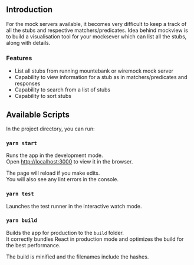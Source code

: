 ## Introduction
For the mock servers available, it becomes very difficult to keep a track of all the stubs and respective matchers/predicates. Idea behind mockview is to build a visualisation tool for your mocksever which can list all the stubs, along with details.

### Features
 - List all stubs from running mountebank or wiremock mock server
 - Capability to view information for a stub as in matchers/predicates and responses
 - Capability to search from a list of stubs
 - Capability to sort stubs
 
## Available Scripts

In the project directory, you can run:

### `yarn start`

Runs the app in the development mode.<br />
Open [http://localhost:3000](http://localhost:3000) to view it in the browser.

The page will reload if you make edits.<br />
You will also see any lint errors in the console.

### `yarn test`

Launches the test runner in the interactive watch mode.<br />

### `yarn build`

Builds the app for production to the `build` folder.<br />
It correctly bundles React in production mode and optimizes the build for the best performance.

The build is minified and the filenames include the hashes.<br />

